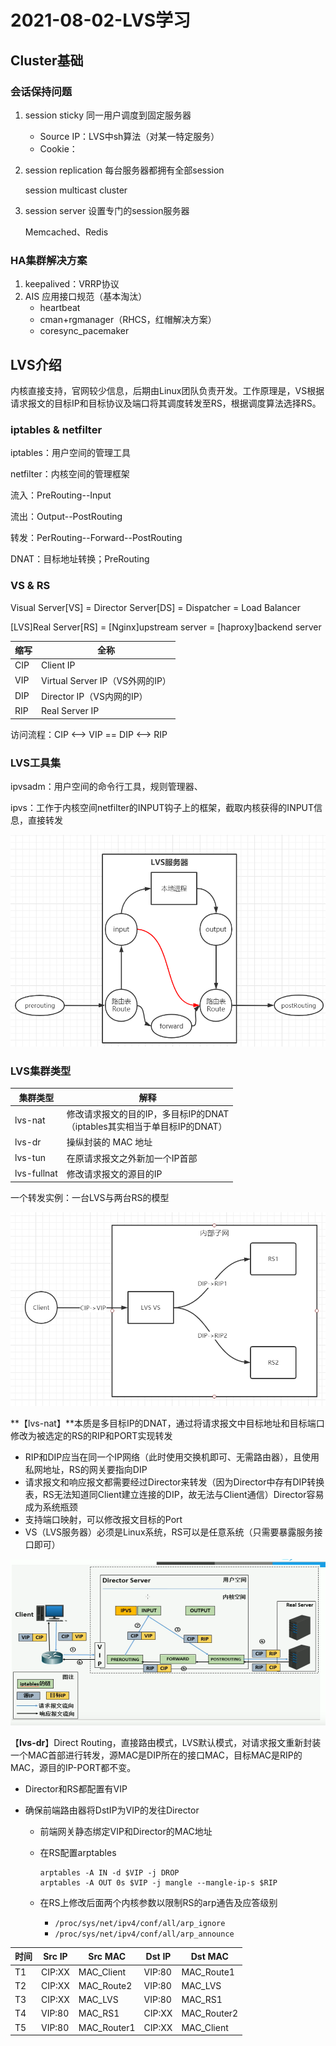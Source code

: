 # 2021-08-02-LVS学习

## Cluster基础

### 会话保持问题

1. session sticky 同一用户调度到固定服务器

	- Source IP：LVS中sh算法（对某一特定服务）
	- Cookie：

2. session replication 每台服务器都拥有全部session

	session multicast cluster

3. session server 设置专门的session服务器

	Memcached、Redis

### HA集群解决方案

1. keepalived：VRRP协议
2. AIS 应用接口规范（基本淘汰）
	- heartbeat
	- cman+rgmanager（RHCS，红帽解决方案）
	- coresync_pacemaker

## LVS介绍

内核直接支持，官网较少信息，后期由Linux团队负责开发。工作原理是，VS根据请求报文的目标IP和目标协议及端口将其调度转发至RS，根据调度算法选择RS。

### iptables & netfilter

iptables：用户空间的管理工具

netfilter：内核空间的管理框架

流入：PreRouting--Input

流出：Output--PostRouting

转发：PerRouting--Forward--PostRouting

DNAT：目标地址转换；PreRouting

### VS & RS

Visual Server[VS] = Director Server[DS] = Dispatcher = Load Balancer

[LVS]Real Server[RS] = [Nginx]upstream server = [haproxy]backend server

| 缩写 | 全称                            |
| ---- | ------------------------------- |
| CIP  | Client IP                       |
| VIP  | Virtual Server IP（VS外网的IP） |
| DIP  | Director IP（VS内网的IP）       |
| RIP  | Real Server IP                  |

访问流程：CIP <--> VIP == DIP <--> RIP

### LVS工具集

ipvsadm：用户空间的命令行工具，规则管理器、

ipvs：工作于内核空间netfilter的INPUT钩子上的框架，截取内核获得的INPUT信息，直接转发

![](../images/lvs1-1.png)

### LVS集群类型

| 集群类型    | 解释                                                         |
| ----------- | ------------------------------------------------------------ |
| lvs-nat     | 修改请求报文的目的IP，多目标IP的DNAT<br />（iptables其实相当于单目标IP的DNAT） |
| lvs-dr      | 操纵封装的 MAC 地址                                          |
| lvs-tun     | 在原请求报文之外新加一个IP首部                               |
| lvs-fullnat | 修改请求报文的源目的IP                                       |

一个转发实例：一台LVS与两台RS的模型

![](../images/lvs1-2.png)

**【lvs-nat】**本质是多目标IP的DNAT，通过将请求报文中目标地址和目标端口修改为被选定的RS的RIP和PORT实现转发

- RIP和DIP应当在同一个IP网络（此时使用交换机即可、无需路由器），且使用私网地址，RS的网关要指向DIP
- 请求报文和响应报文都需要经过Director来转发（因为Director中存有DIP转换表，RS无法知道同Client建立连接的DIP，故无法与Client通信）Director容易成为系统瓶颈
- 支持端口映射，可以修改报文目标的Port
- VS（LVS服务器）必须是Linux系统，RS可以是任意系统（只需要暴露服务接口即可）

![](../images/lvs1-3.png)

【**lvs-dr**】Direct Routing，直接路由模式，LVS默认模式，对请求报文重新封装一个MAC首部进行转发，源MAC是DIP所在的接口MAC，目标MAC是RIP的MAC，源目的IP-PORT都不变。

- Director和RS都配置有VIP

- 确保前端路由器将DstIP为VIP的发往Director

	- 前端网关静态绑定VIP和Director的MAC地址

	- 在RS配置arptables

		```shell
		arptables -A IN -d $VIP -j DROP
		arptables -A OUT 0s $VIP -j mangle --mangle-ip-s $RIP
		```

	- 在RS上修改后面两个内核参数以限制RS的arp通告及应答级别

		- `/proc/sys/net/ipv4/conf/all/arp_ignore`
		- `/proc/sys/net/ipv4/conf/all/arp_announce`

	

| 时间 | Src IP | Src MAC     | Dst IP | Dst MAC     |
| ---- | ------ | ----------- | ------ | ----------- |
| T1   | CIP:XX | MAC_Client  | VIP:80 | MAC_Route1  |
| T2   | CIP:XX | MAC_Route2  | VIP:80 | MAC_LVS     |
| T3   | CIP:XX | MAC_LVS     | VIP:80 | MAC_RS1     |
| T4   | VIP:80 | MAC_RS1     | CIP:XX | MAC_Router2 |
| T5   | VIP:80 | MAC_Router1 | CIP:XX | MAC_Client  |